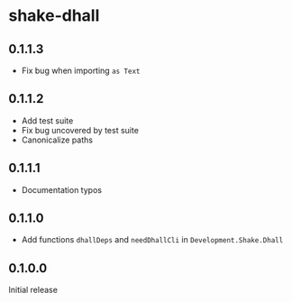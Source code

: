 # shake-dhall

## 0.1.1.3

  * Fix bug when importing `as Text`

## 0.1.1.2

  * Add test suite
  * Fix bug uncovered by test suite
  * Canonicalize paths

## 0.1.1.1

  * Documentation typos

## 0.1.1.0

  * Add functions `dhallDeps` and `needDhallCli` in `Development.Shake.Dhall`

## 0.1.0.0

Initial release
